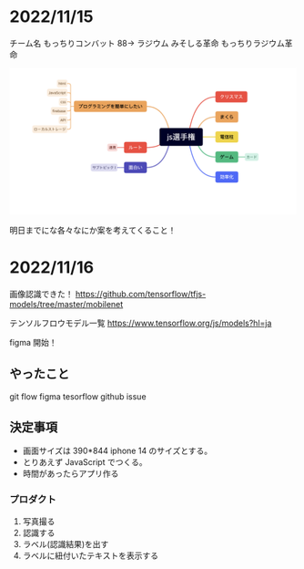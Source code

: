 # 2022/11/15

チーム名
もっちりコンバット
88→ ラジウム
みそしる革命
もっちりラジウム革命

![](img/2022-11-15-18-32-11.png)

明日までにな各々なにか案を考えてくること！

# 2022/11/16

画像認識できた！
https://github.com/tensorflow/tfjs-models/tree/master/mobilenet

テンソルフロウモデル一覧
https://www.tensorflow.org/js/models?hl=ja

figma 開始！

## やったこと

git flow
figma
tesorflow
github issue

## 決定事項

- 画面サイズは 390\*844 iphone 14 のサイズとする。
- とりあえず JavaScript でつくる。
- 時間があったらアプリ作る

### プロダクト

1. 写真撮る
2. 認識する
3. ラベル(認識結果)を出す
4. ラベルに紐付いたテキストを表示する
